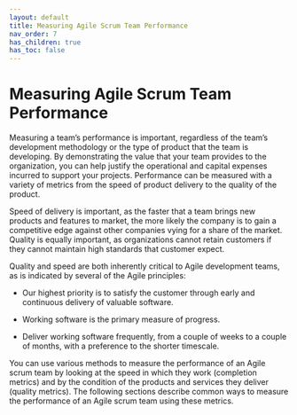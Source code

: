 ```yaml
---
layout: default
title: Measuring Agile Scrum Team Performance
nav_order: 7
has_children: true
has_toc: false
---
```


# Measuring Agile Scrum Team Performance

Measuring a team’s performance is important, regardless of the team’s development methodology or the type of product that the team is developing. By demonstrating the value that your team provides to the organization, you can help justify the operational and capital expenses incurred to support your projects. Performance can be measured with a variety of metrics from the speed of product delivery to the quality of the product. 

Speed of delivery is important, as the faster that a team brings new products and features to market, the more likely the company is to gain a competitive edge against other companies vying for a share of the market. Quality is equally important, as organizations cannot retain customers if they cannot maintain high standards that customer expect.

Quality and speed are both inherently critical to Agile development teams, as is indicated by several of the Agile principles:

*	Our highest priority is to satisfy the customer through early and continuous delivery of valuable software.

*	Working software is the primary measure of progress.

*	Deliver working software frequently, from a couple of weeks to a couple of months, with a preference to the shorter timescale.

You can use various methods to measure the performance of an Agile scrum team by looking at the speed in which they work (completion metrics) and by the condition of the products and services they deliver (quality metrics). The following sections describe common ways to measure the performance of an Agile scrum team using these metrics.
